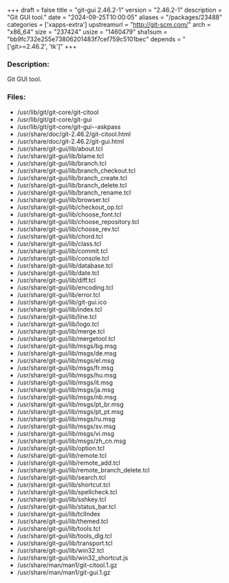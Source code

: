 +++
draft = false
title = "git-gui 2.46.2-1"
version = "2.46.2-1"
description = "Git GUI tool."
date = "2024-09-25T10:00:05"
aliases = "/packages/23488"
categories = ['xapps-extra']
upstreamurl = "http://git-scm.com/"
arch = "x86_64"
size = "237424"
usize = "1460479"
sha1sum = "bb9fc732e255e73806201483f7cef759c5101bec"
depends = "['git>=2.46.2', 'tk']"
+++
### Description: 
Git GUI tool.

### Files: 
* /usr/lib/git/git-core/git-citool
* /usr/lib/git/git-core/git-gui
* /usr/lib/git/git-core/git-gui--askpass
* /usr/share/doc/git-2.46.2/git-citool.html
* /usr/share/doc/git-2.46.2/git-gui.html
* /usr/share/git-gui/lib/about.tcl
* /usr/share/git-gui/lib/blame.tcl
* /usr/share/git-gui/lib/branch.tcl
* /usr/share/git-gui/lib/branch_checkout.tcl
* /usr/share/git-gui/lib/branch_create.tcl
* /usr/share/git-gui/lib/branch_delete.tcl
* /usr/share/git-gui/lib/branch_rename.tcl
* /usr/share/git-gui/lib/browser.tcl
* /usr/share/git-gui/lib/checkout_op.tcl
* /usr/share/git-gui/lib/choose_font.tcl
* /usr/share/git-gui/lib/choose_repository.tcl
* /usr/share/git-gui/lib/choose_rev.tcl
* /usr/share/git-gui/lib/chord.tcl
* /usr/share/git-gui/lib/class.tcl
* /usr/share/git-gui/lib/commit.tcl
* /usr/share/git-gui/lib/console.tcl
* /usr/share/git-gui/lib/database.tcl
* /usr/share/git-gui/lib/date.tcl
* /usr/share/git-gui/lib/diff.tcl
* /usr/share/git-gui/lib/encoding.tcl
* /usr/share/git-gui/lib/error.tcl
* /usr/share/git-gui/lib/git-gui.ico
* /usr/share/git-gui/lib/index.tcl
* /usr/share/git-gui/lib/line.tcl
* /usr/share/git-gui/lib/logo.tcl
* /usr/share/git-gui/lib/merge.tcl
* /usr/share/git-gui/lib/mergetool.tcl
* /usr/share/git-gui/lib/msgs/bg.msg
* /usr/share/git-gui/lib/msgs/de.msg
* /usr/share/git-gui/lib/msgs/el.msg
* /usr/share/git-gui/lib/msgs/fr.msg
* /usr/share/git-gui/lib/msgs/hu.msg
* /usr/share/git-gui/lib/msgs/it.msg
* /usr/share/git-gui/lib/msgs/ja.msg
* /usr/share/git-gui/lib/msgs/nb.msg
* /usr/share/git-gui/lib/msgs/pt_br.msg
* /usr/share/git-gui/lib/msgs/pt_pt.msg
* /usr/share/git-gui/lib/msgs/ru.msg
* /usr/share/git-gui/lib/msgs/sv.msg
* /usr/share/git-gui/lib/msgs/vi.msg
* /usr/share/git-gui/lib/msgs/zh_cn.msg
* /usr/share/git-gui/lib/option.tcl
* /usr/share/git-gui/lib/remote.tcl
* /usr/share/git-gui/lib/remote_add.tcl
* /usr/share/git-gui/lib/remote_branch_delete.tcl
* /usr/share/git-gui/lib/search.tcl
* /usr/share/git-gui/lib/shortcut.tcl
* /usr/share/git-gui/lib/spellcheck.tcl
* /usr/share/git-gui/lib/sshkey.tcl
* /usr/share/git-gui/lib/status_bar.tcl
* /usr/share/git-gui/lib/tclIndex
* /usr/share/git-gui/lib/themed.tcl
* /usr/share/git-gui/lib/tools.tcl
* /usr/share/git-gui/lib/tools_dlg.tcl
* /usr/share/git-gui/lib/transport.tcl
* /usr/share/git-gui/lib/win32.tcl
* /usr/share/git-gui/lib/win32_shortcut.js
* /usr/share/man/man1/git-citool.1.gz
* /usr/share/man/man1/git-gui.1.gz
